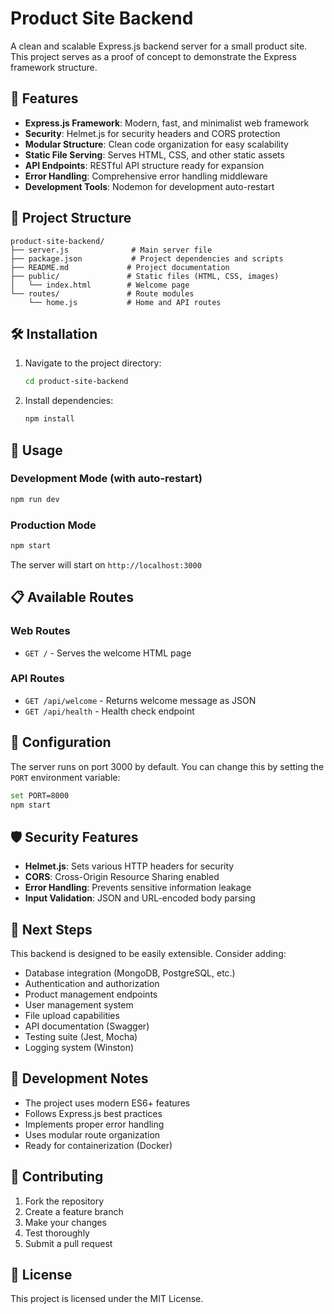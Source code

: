 # Product Site Backend

A clean and scalable Express.js backend server for a small product site. This project serves as a proof of concept to demonstrate the Express framework structure.

## 🚀 Features

- **Express.js Framework**: Modern, fast, and minimalist web framework
- **Security**: Helmet.js for security headers and CORS protection
- **Modular Structure**: Clean code organization for easy scalability
- **Static File Serving**: Serves HTML, CSS, and other static assets
- **API Endpoints**: RESTful API structure ready for expansion
- **Error Handling**: Comprehensive error handling middleware
- **Development Tools**: Nodemon for development auto-restart

## 📁 Project Structure

```
product-site-backend/
├── server.js              # Main server file
├── package.json           # Project dependencies and scripts
├── README.md             # Project documentation
├── public/               # Static files (HTML, CSS, images)
│   └── index.html        # Welcome page
└── routes/               # Route modules
    └── home.js           # Home and API routes
```

## 🛠️ Installation

1. Navigate to the project directory:

   ```bash
   cd product-site-backend
   ```

2. Install dependencies:
   ```bash
   npm install
   ```

## 🚀 Usage

### Development Mode (with auto-restart)

```bash
npm run dev
```

### Production Mode

```bash
npm start
```

The server will start on `http://localhost:3000`

## 📋 Available Routes

### Web Routes

- `GET /` - Serves the welcome HTML page

### API Routes

- `GET /api/welcome` - Returns welcome message as JSON
- `GET /api/health` - Health check endpoint

## 🔧 Configuration

The server runs on port 3000 by default. You can change this by setting the `PORT` environment variable:

```bash
set PORT=8000
npm start
```

## 🛡️ Security Features

- **Helmet.js**: Sets various HTTP headers for security
- **CORS**: Cross-Origin Resource Sharing enabled
- **Error Handling**: Prevents sensitive information leakage
- **Input Validation**: JSON and URL-encoded body parsing

## 🎯 Next Steps

This backend is designed to be easily extensible. Consider adding:

- Database integration (MongoDB, PostgreSQL, etc.)
- Authentication and authorization
- Product management endpoints
- User management system
- File upload capabilities
- API documentation (Swagger)
- Testing suite (Jest, Mocha)
- Logging system (Winston)

## 📝 Development Notes

- The project uses modern ES6+ features
- Follows Express.js best practices
- Implements proper error handling
- Uses modular route organization
- Ready for containerization (Docker)

## 🤝 Contributing

1. Fork the repository
2. Create a feature branch
3. Make your changes
4. Test thoroughly
5. Submit a pull request

## 📄 License

This project is licensed under the MIT License.

